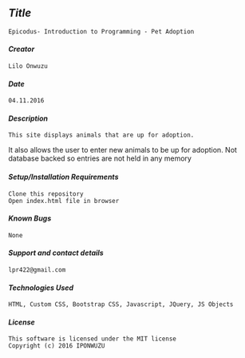## _Title_
	Epicodus- Introduction to Programming - Pet Adoption
	
#### _Creator_
	Lilo Onwuzu 
	
#### _Date_
	04.11.2016

#### _Description_
	This site displays animals that are up for adoption.
  It also allows the user to enter new animals to be up for adoption.
  Not database backed so entries are not held in any memory

#### _Setup/Installation Requirements_
	Clone this repository 
	Open index.html file in browser

#### _Known Bugs_
 	None

#### _Support and contact details_
	lpr422@gmail.com
	
#### _Technologies Used_
	HTML, Custom CSS, Bootstrap CSS, Javascript, JQuery, JS Objects

#### _License_
	This software is licensed under the MIT license
	Copyright (c) 2016 IPONWUZU
